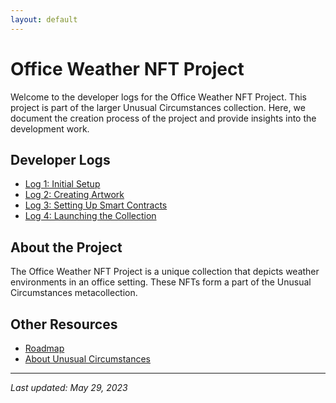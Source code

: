 ```yaml
---
layout: default
---
```


# Office Weather NFT Project

Welcome to the developer logs for the Office Weather NFT Project. This project is part of the larger Unusual Circumstances collection. Here, we document the creation process of the project and provide insights into the development work.

## Developer Logs

- [Log 1: Initial Setup](/logs/log1.md)
- [Log 2: Creating Artwork](/logs/log2.md)
- [Log 3: Setting Up Smart Contracts](/logs/log3.md)
- [Log 4: Launching the Collection](/logs/log4.md)

## About the Project

The Office Weather NFT Project is a unique collection that depicts weather environments in an office setting. These NFTs form a part of the Unusual Circumstances metacollection.

## Other Resources

- [Roadmap](/docs/roadmap.md)
- [About Unusual Circumstances](/docs/about.md)

---

_Last updated: May 29, 2023_